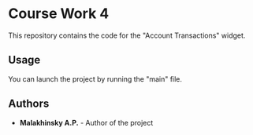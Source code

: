 # Course Work 4

This repository contains the code for the "Account Transactions" widget.

## Usage

You can launch the project by running the "main" file.

## Authors

- **Malakhinsky A.P.** - Author of the project

